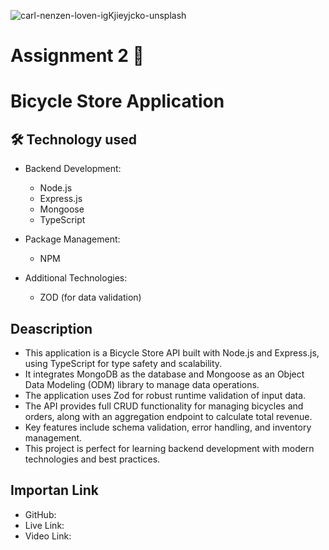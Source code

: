 ![carl-nenzen-loven-igKjieyjcko-unsplash](https://github.com/user-attachments/assets/3fcdb507-a670-4ae1-92e7-40881e2676ca)


# Assignment 2 🚀

#                                                                              Bicycle Store Application

## 🛠️ Technology used
 - Backend Development:
     * Node.js
     * Express.js
     * Mongoose
     * TypeScript
- Package Management:
    * NPM
       
- Additional Technologies:
     * ZOD (for data validation)

## Deascription 
  - This application is a Bicycle Store API built with Node.js and Express.js, using TypeScript for type safety and scalability. 
  - It integrates MongoDB as the database and Mongoose as an Object Data Modeling (ODM) library to manage data operations. 
  - The application uses Zod for robust runtime validation of input data. 
  - The API provides full CRUD functionality for managing bicycles and orders, along with an aggregation endpoint to calculate total revenue.
  - Key features include schema validation, error handling, and inventory management. 
  - This project is perfect for learning backend development with modern technologies and best practices.


## Importan Link
   * GitHub:
   * Live Link:
   * Video Link:
